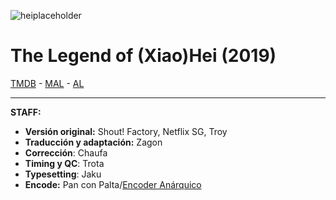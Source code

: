 ![heiplaceholder](https://i.kek.sh/9mVGl4mr04l.png)

# The Legend of (Xiao)Hei (2019)

[TMDB](https://www.themoviedb.org/movie/620249) - [MAL](https://myanimelist.net/anime/40211/Luo_Xiao_Hei_Zhan_Ji_Movie) - [AL](https://anilist.co/anime/112023/Luo-Xiaohei-Zhan-Ji-Movie/)

---

**STAFF:**

- **Versión original:** Shout! Factory, Netflix SG, Troy
- **Traducción y adaptación:** Zagon
- **Corrección**: Chaufa
- **Timing y QC**: Trota
- **Typesetting**: Jaku
- **Encode:** Pan con Palta/[Encoder Anárquico](https://i.kek.sh/cFr2XeAxoSi.png)